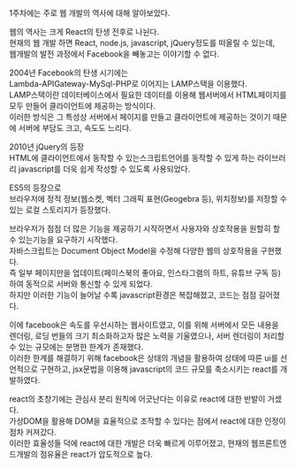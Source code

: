 1주차에는 주로 웹 개발의 역사에 대해 알아보았다.  
  
웹의 역사는 크게 React의 탄생 전후로 나뉜다.  
현재의 웹 개발 하면 React, node.js, javascript, jQuery정도를 떠올릴 수 있는데,  
웹개발의 발전 과정에서 Facebook을 빼놓고는 이야기할 수 없다.  
  
2004년 Facebook의 탄생 시기에는  
Lambda-APIGateway-MySql-PHP로 이어지는 LAMP스택을 이용했다.  
LAMP스택이란 데이터베이스에서 필요한 데이터를 이용해 웹서버에서 HTML페이지를 모두 만들어 클라이언트에 제공하는 방식이다.  
이러한 방식은 그 특성상 서버에서 페이지를 만들고 클라이언트에 제공하는 것이기 때문에 서버에 부담도 크고, 속도도 느리다.  
  
2010년 jQuery의 등장  
HTML에 클라이언트에서 동작할 수 있는스크립트언어를 동작할 수 있게 하는 라이브러리 javascript를 더욱 쉽게 작성할 수 있도록 사용되었다.  
  
ES5의 등장으로  
브라우저에 정적 정보(웹소켓, 벡터 그래픽 표현(Geogebra 등), 위치정보)를 저장할 수 있는 로컬 스토리지가 등장했다.  
  
브라우저가 점점 더 많은 기능을 제공하기 시작하면서 사용자와 상호작용을 원할히 할 수 있는기능을 요구하기 시작했다.  
자바스크립트는 Document Object Model을 수정해 다양한 웹의 상호작용을 구현했다.  
즉 일부 페이지만을 업데이트(페이스북의 좋아요, 인스타그램의 하트, 유튜브 구독 등)하여 동적으로 서버와 통신할 수 있게 되었다.  
하지만 이러한 기능이 늘어날 수록 javascript환경은 복잡해졌고, 코드는 점점 길어졌다.  
  
이에 facebook은 속도를 우선시하는 웹사이트였고, 이를 위해 서버에서 모든 내용을 렌더링, 로딩 번들의 크기 최소화하고자 많은 노력을 기울였으나, 서버 렌더링이 처리할 수 있는 규모에는 분명한 한계가 존재했다.  
이러한 한계를 해결하기 위해 facebook은 상태의 개념을 활용하여 상태에 따른 ui를 선언적으로 구현하고, jsx문법을 이용해 javascript의 코드 규모를 축소시키는 react를 개발하였다.  
  
react의 초창기에는 관심사 분리 원칙에 어긋난다는 이유로 react에 대한 반발이 거셌다.  
가상DOM을 활용해 DOM을 효율적으로 조작할 수 있다는 점에서 react에 대한 인정이 점차 커져갔다.  
이러한 효율성들 덕에 react에 대한 개발은 더욱 빠르게 이루어졌고, 현재의 웹프론트엔드개발의 점유율은 react가 압도적으로 높다.  
